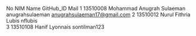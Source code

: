 No NIM         Name                          GitHub_ID            Mail
1  13510008    Mohammad Anugrah Sulaeman     anugrahsulaeman      anugrahsulaeman17@gmail.com
2  13510012    Nurul Fithria Lubis                    nflubis		  		
3  13510108    Hanif Lyonnais                sontilman123			 